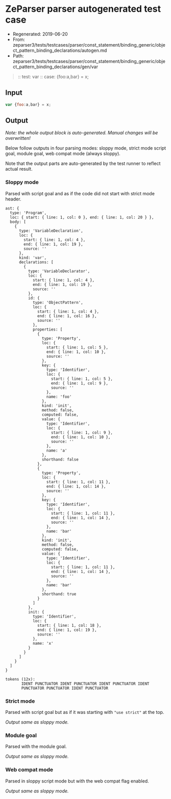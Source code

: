# ZeParser parser autogenerated test case

- Regenerated: 2019-06-20
- From: zeparser3/tests/testcases/parser/const_statement/binding_generic/object_pattern_binding_declarations/autogen.md
- Path: zeparser3/tests/testcases/parser/const_statement/binding_generic/object_pattern_binding_declarations/gen/var

> :: test: var
> :: case: {foo:a,bar} = x;

## Input


`````js
var {foo:a,bar} = x;
`````

## Output

_Note: the whole output block is auto-generated. Manual changes will be overwritten!_

Below follow outputs in four parsing modes: sloppy mode, strict mode script goal, module goal, web compat mode (always sloppy).

Note that the output parts are auto-generated by the test runner to reflect actual result.

### Sloppy mode

Parsed with script goal and as if the code did not start with strict mode header.

`````
ast: {
  type: 'Program',
  loc: { start: { line: 1, col: 0 }, end: { line: 1, col: 20 } },
  body: [
    {
      type: 'VariableDeclaration',
      loc: {
        start: { line: 1, col: 4 },
        end: { line: 1, col: 19 },
        source: ''
      },
      kind: 'var',
      declarations: [
        {
          type: 'VariableDeclarator',
          loc: {
            start: { line: 1, col: 4 },
            end: { line: 1, col: 19 },
            source: ''
          },
          id: {
            type: 'ObjectPattern',
            loc: {
              start: { line: 1, col: 4 },
              end: { line: 1, col: 16 },
              source: ''
            },
            properties: [
              {
                type: 'Property',
                loc: {
                  start: { line: 1, col: 5 },
                  end: { line: 1, col: 10 },
                  source: ''
                },
                key: {
                  type: 'Identifier',
                  loc: {
                    start: { line: 1, col: 5 },
                    end: { line: 1, col: 9 },
                    source: ''
                  },
                  name: 'foo'
                },
                kind: 'init',
                method: false,
                computed: false,
                value: {
                  type: 'Identifier',
                  loc: {
                    start: { line: 1, col: 9 },
                    end: { line: 1, col: 10 },
                    source: ''
                  },
                  name: 'a'
                },
                shorthand: false
              },
              {
                type: 'Property',
                loc: {
                  start: { line: 1, col: 11 },
                  end: { line: 1, col: 14 },
                  source: ''
                },
                key: {
                  type: 'Identifier',
                  loc: {
                    start: { line: 1, col: 11 },
                    end: { line: 1, col: 14 },
                    source: ''
                  },
                  name: 'bar'
                },
                kind: 'init',
                method: false,
                computed: false,
                value: {
                  type: 'Identifier',
                  loc: {
                    start: { line: 1, col: 11 },
                    end: { line: 1, col: 14 },
                    source: ''
                  },
                  name: 'bar'
                },
                shorthand: true
              }
            ]
          },
          init: {
            type: 'Identifier',
            loc: {
              start: { line: 1, col: 18 },
              end: { line: 1, col: 19 },
              source: ''
            },
            name: 'x'
          }
        }
      ]
    }
  ]
}

tokens (12x):
       IDENT PUNCTUATOR IDENT PUNCTUATOR IDENT PUNCTUATOR IDENT
       PUNCTUATOR PUNCTUATOR IDENT PUNCTUATOR
`````

### Strict mode

Parsed with script goal but as if it was starting with `"use strict"` at the top.

_Output same as sloppy mode._

### Module goal

Parsed with the module goal.

_Output same as sloppy mode._

### Web compat mode

Parsed in sloppy script mode but with the web compat flag enabled.

_Output same as sloppy mode._
